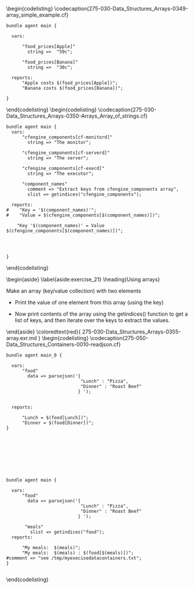 \begin{codelisting}
\codecaption{275-030-Data\_Structures\_Arrays-0349-array\_simple\_example.cf}
```cfengine3, options: "linenos": true
bundle agent main {

  vars:

      "food_prices[Apple]"
        string =>  "59c";

      "food_prices[Banana]"
        string =>  "30c";

  reports:
      "Apple costs $(food_prices[Apple])";
      "Banana costs $(food_prices[Banana])";

}
```
\end{codelisting}
\begin{codelisting}
\codecaption{275-030-Data\_Structures\_Arrays-0350-Arrays\_Array\_of\_strings.cf}
```cfengine3, options: "linenos": true
bundle agent main {
  vars:
      "cfengine_components[cf-monitord]"
        string => "The monitor";

      "cfengine_components[cf-serverd]"
        string => "The server";

      "cfengine_components[cf-execd]"
        string => "The executor";

      "component_names"
        comment => "Extract keys from cfengine_components array",
        slist => getindices("cfengine_components");

  reports:
#    "Key = '$(component_names)'";
#    "Value = $(cfengine_components[$(component_names)])";

    "Key '$(component_names)' = Value $(cfengine_components[$(component_names)])";




}

```
\end{codelisting}
<!---                 
Filename: 275-030-Data\_Structures\_Arrays-0355-array.exr.md
-->

\begin{aside}
\label{aside:exercise_21}
\heading{Using arrays}


Make an array (key/value collection) with two elements

* Print the value of one element from this array (using the key)

* Now print contents of the array using the getindices()
function to get a list of keys, and then iterate over the
keys to extract the values.


\end{aside}
\coloredtext{red}{ 275-030-Data\_Structures\_Arrays-0355-array.exr.md }
\begin{codelisting}
\codecaption{275-050-Data\_Structures\_Containers-0010-readjson.cf}
```cfengine3, options: "linenos": true
bundle agent main_0 {

  vars:
      "food"
        data => parsejson('{
                            "Lunch" : "Pizza",
                            "Dinner" : "Roast Beef"
                           } ');


  reports:

      "Lunch = $(food[Lunch])";
      "Dinner = $(food[Dinner])";
}









bundle agent main {

  vars:
      "food"
        data => parsejson('{
                            "Lunch" : "Pizza",
                            "Dinner" : "Roast Beef"
                           } ');

       "meals" 
         slist => getindices("food");
  reports:

      "My meals:  $(meals)";
      "My meals:  $(meals) : $(food[$(meals)])";
#comment => "see /tmp/myexecisedatacontainers.txt";
}
 

```
\end{codelisting}
